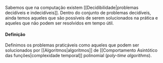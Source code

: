 Sabemos que na computação existem [[Decidibilidade|problemas decidíveis e indecidíveis]]. Dentro do conjunto de problemas decidíveis, ainda temos aqueles que são possíveis de serem solucionados na prática e aqueles que não podem ser resolvidos em tempo útil.

#### Definição
Definimos os problemas praticáveis como aqueles que podem ser solucionados por [[Algoritmos|algoritmos]] de [[Comportamento Asintótico das funções|complexidade temporal]] polinomial (*poly-time algorithms*).
